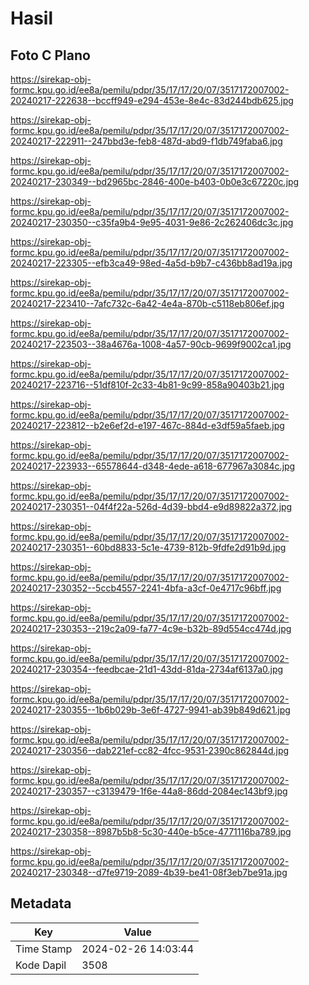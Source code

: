 # Hasil

## Foto C Plano

https://sirekap-obj-formc.kpu.go.id/ee8a/pemilu/pdpr/35/17/17/20/07/3517172007002-20240217-222638--bccff949-e294-453e-8e4c-83d244bdb625.jpg

https://sirekap-obj-formc.kpu.go.id/ee8a/pemilu/pdpr/35/17/17/20/07/3517172007002-20240217-222911--247bbd3e-feb8-487d-abd9-f1db749faba6.jpg

https://sirekap-obj-formc.kpu.go.id/ee8a/pemilu/pdpr/35/17/17/20/07/3517172007002-20240217-230349--bd2965bc-2846-400e-b403-0b0e3c67220c.jpg

https://sirekap-obj-formc.kpu.go.id/ee8a/pemilu/pdpr/35/17/17/20/07/3517172007002-20240217-230350--c35fa9b4-9e95-4031-9e86-2c262406dc3c.jpg

https://sirekap-obj-formc.kpu.go.id/ee8a/pemilu/pdpr/35/17/17/20/07/3517172007002-20240217-223305--efb3ca49-98ed-4a5d-b9b7-c436bb8ad19a.jpg

https://sirekap-obj-formc.kpu.go.id/ee8a/pemilu/pdpr/35/17/17/20/07/3517172007002-20240217-223410--7afc732c-6a42-4e4a-870b-c5118eb806ef.jpg

https://sirekap-obj-formc.kpu.go.id/ee8a/pemilu/pdpr/35/17/17/20/07/3517172007002-20240217-223503--38a4676a-1008-4a57-90cb-9699f9002ca1.jpg

https://sirekap-obj-formc.kpu.go.id/ee8a/pemilu/pdpr/35/17/17/20/07/3517172007002-20240217-223716--51df810f-2c33-4b81-9c99-858a90403b21.jpg

https://sirekap-obj-formc.kpu.go.id/ee8a/pemilu/pdpr/35/17/17/20/07/3517172007002-20240217-223812--b2e6ef2d-e197-467c-884d-e3df59a5faeb.jpg

https://sirekap-obj-formc.kpu.go.id/ee8a/pemilu/pdpr/35/17/17/20/07/3517172007002-20240217-223933--65578644-d348-4ede-a618-677967a3084c.jpg

https://sirekap-obj-formc.kpu.go.id/ee8a/pemilu/pdpr/35/17/17/20/07/3517172007002-20240217-230351--04f4f22a-526d-4d39-bbd4-e9d89822a372.jpg

https://sirekap-obj-formc.kpu.go.id/ee8a/pemilu/pdpr/35/17/17/20/07/3517172007002-20240217-230351--60bd8833-5c1e-4739-812b-9fdfe2d91b9d.jpg

https://sirekap-obj-formc.kpu.go.id/ee8a/pemilu/pdpr/35/17/17/20/07/3517172007002-20240217-230352--5ccb4557-2241-4bfa-a3cf-0e4717c96bff.jpg

https://sirekap-obj-formc.kpu.go.id/ee8a/pemilu/pdpr/35/17/17/20/07/3517172007002-20240217-230353--219c2a09-fa77-4c9e-b32b-89d554cc474d.jpg

https://sirekap-obj-formc.kpu.go.id/ee8a/pemilu/pdpr/35/17/17/20/07/3517172007002-20240217-230354--feedbcae-21d1-43dd-81da-2734af6137a0.jpg

https://sirekap-obj-formc.kpu.go.id/ee8a/pemilu/pdpr/35/17/17/20/07/3517172007002-20240217-230355--1b6b029b-3e6f-4727-9941-ab39b849d621.jpg

https://sirekap-obj-formc.kpu.go.id/ee8a/pemilu/pdpr/35/17/17/20/07/3517172007002-20240217-230356--dab221ef-cc82-4fcc-9531-2390c862844d.jpg

https://sirekap-obj-formc.kpu.go.id/ee8a/pemilu/pdpr/35/17/17/20/07/3517172007002-20240217-230357--c3139479-1f6e-44a8-86dd-2084ec143bf9.jpg

https://sirekap-obj-formc.kpu.go.id/ee8a/pemilu/pdpr/35/17/17/20/07/3517172007002-20240217-230358--8987b5b8-5c30-440e-b5ce-4771116ba789.jpg

https://sirekap-obj-formc.kpu.go.id/ee8a/pemilu/pdpr/35/17/17/20/07/3517172007002-20240217-230348--d7fe9719-2089-4b39-be41-08f3eb7be91a.jpg


## Metadata

| Key        | Value               |
| ---------- | ------------------- |
| Time Stamp | 2024-02-26 14:03:44 |
| Kode Dapil | 3508                |



